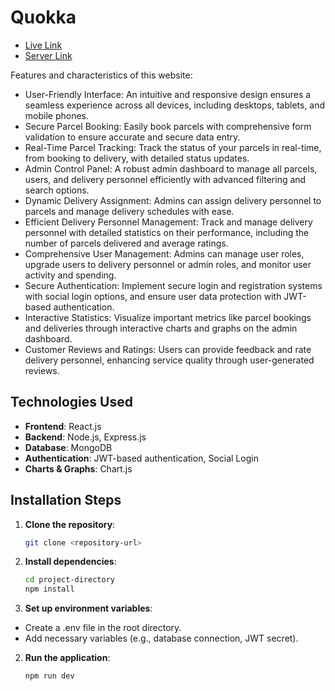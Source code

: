 # Quokka

- [Live Link](https://parcel-app-client.web.app)
- [Server Link](https://github.com/hasanposh/parcel-app-server)

Features and characteristics of this website:

- User-Friendly Interface: An intuitive and responsive design ensures a seamless experience across all devices, including desktops, tablets, and mobile phones.
- Secure Parcel Booking: Easily book parcels with comprehensive form validation to ensure accurate and secure data entry.
- Real-Time Parcel Tracking: Track the status of your parcels in real-time, from booking to delivery, with detailed status updates.
- Admin Control Panel: A robust admin dashboard to manage all parcels, users, and delivery personnel efficiently with advanced filtering and search options.
- Dynamic Delivery Assignment: Admins can assign delivery personnel to parcels and manage delivery schedules with ease.
- Efficient Delivery Personnel Management: Track and manage delivery personnel with detailed statistics on their performance, including the number of parcels delivered and average ratings.
- Comprehensive User Management: Admins can manage user roles, upgrade users to delivery personnel or admin roles, and monitor user activity and spending.
- Secure Authentication: Implement secure login and registration systems with social login options, and ensure user data protection with JWT-based authentication.
- Interactive Statistics: Visualize important metrics like parcel bookings and deliveries through interactive charts and graphs on the admin dashboard.
- Customer Reviews and Ratings: Users can provide feedback and rate delivery personnel, enhancing service quality through user-generated reviews.

## Technologies Used
- **Frontend**: React.js
- **Backend**: Node.js, Express.js
- **Database**: MongoDB
- **Authentication**: JWT-based authentication, Social Login
- **Charts & Graphs**: Chart.js

## Installation Steps
1. **Clone the repository**:
   ```bash
   git clone <repository-url>

2. **Install dependencies**:
   ```bash
   cd project-directory
   npm install
2. **Set up environment variables**:

  - Create a .env file in the root directory.
  - Add necessary variables (e.g., database connection, JWT secret).

2. **Run the application**:
   ```bash
   npm run dev
